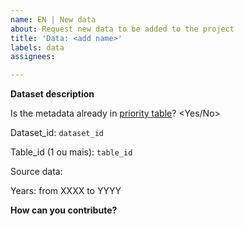 ```yaml
---
name: EN | New data
about: Request new data to be added to the project
title: 'Data: <add name>'
labels: data
assignees:

---
```


**Dataset description**

Is the metadata already in [priority table](https://docs.google.com/spreadsheets/d/1jnmmG4V6Ugh_-lhVSMIVu_EaL05y1dX9Y0YW8G8e_Wo/edit?usp=sharing)? <Yes/No>

Dataset_id: `dataset_id`

Table_id (1 ou mais): `table_id`

Source data: <link>

Years: from XXXX to YYYY

**How can you contribute?**

